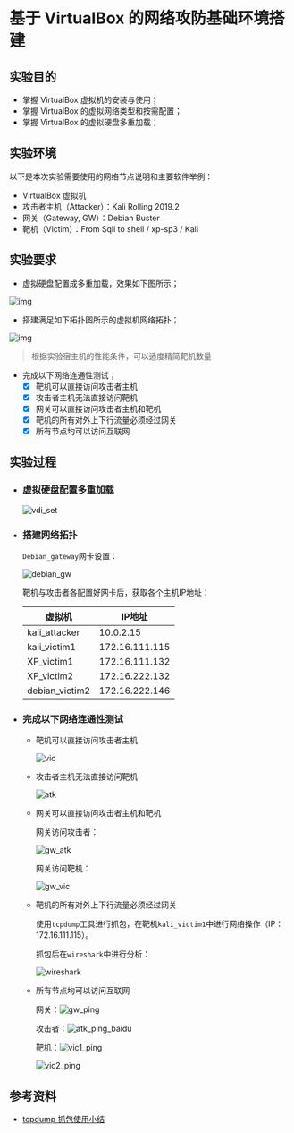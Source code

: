 # 基于 VirtualBox 的网络攻防基础环境搭建

## 实验目的

- 掌握 VirtualBox 虚拟机的安装与使用；
- 掌握 VirtualBox 的虚拟网络类型和按需配置；
- 掌握 VirtualBox 的虚拟硬盘多重加载；

## 实验环境

以下是本次实验需要使用的网络节点说明和主要软件举例：

- VirtualBox 虚拟机
- 攻击者主机（Attacker）：Kali Rolling 2019.2
- 网关（Gateway, GW）：Debian Buster
- 靶机（Victim）：From Sqli to shell / xp-sp3 / Kali

## 实验要求

- 虚拟硬盘配置成多重加载，效果如下图所示；

![img](https://c4pr1c3.github.io/cuc-ns/chap0x01/attach/chap0x01/media/vb-multi-attach.png)

- 搭建满足如下拓扑图所示的虚拟机网络拓扑；

![img](https://c4pr1c3.github.io/cuc-ns/chap0x01/attach/chap0x01/media/vb-exp-layout.png)

> 根据实验宿主机的性能条件，可以适度精简靶机数量

- 完成以下网络连通性测试；
  - [x] 靶机可以直接访问攻击者主机
  - [x] 攻击者主机无法直接访问靶机
  - [x] 网关可以直接访问攻击者主机和靶机
  - [x] 靶机的所有对外上下行流量必须经过网关
  - [x] 所有节点均可以访问互联网

## 实验过程

- ### 虚拟硬盘配置多重加载

  ![vdi_set](img/vdi.png)

- ### 搭建网络拓扑

  `Debian_gateway`网卡设置：

  ![debian_gw](img/debian_gw.png)

  靶机与攻击者各配置好网卡后，获取各个主机IP地址：

  | 虚拟机         | IP地址         |
  | -------------- | -------------- |
  | kali_attacker  | 10.0.2.15      |
  | kali_victim1   | 172.16.111.115 |
  | XP_victim1     | 172.16.111.132 |
  | XP_victim2     | 172.16.222.132 |
  | debian_victim2 | 172.16.222.146 |

  

- ### 完成以下网络连通性测试

  - 靶机可以直接访问攻击者主机

    ![vic](img/vic_ping.png)

  - 攻击者主机无法直接访问靶机

    ![atk](img/atk_ping.png)

  - 网关可以直接访问攻击者主机和靶机

    网关访问攻击者：

    ![gw_atk](img/gw_ping_atk.png)

    网关访问靶机：

    ![gw_vic](img/gw_ping_vic.png)

  - 靶机的所有对外上下行流量必须经过网关

    使用`tcpdump`工具进行抓包，在靶机`kali_victim1`中进行网络操作（IP：172.16.111.115）。

    抓包后在`wireshark`中进行分析：

    ![wireshark](img/wireshark.png)

  - 所有节点均可以访问互联网

    网关：![gw_ping](img/gw_ping.png)

    

    攻击者：![atk_ping_baidu](img/atk_ping_baidu.png)

    

    靶机：![vic1_ping](img/vic1_ping.png)

    ![vic2_ping](img/vic2_ping.png)

## 参考资料

-   [tcpdump 抓包使用小结](https://wsgzao.github.io/post/tcpdump/)

